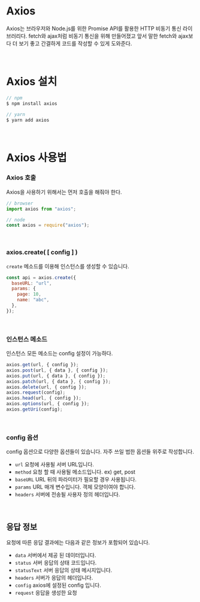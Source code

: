 # Axios

Axios는 브라우저와 Node.js를 위한 Promise API를 활용한 HTTP 비동기 통신 라이브러리다. fetch와 ajax처럼 비동기 통신을 위해 만들어졌고 앞서 말한 fetch와 ajax보다 더 보기 좋고 간결하게 코드를 작성할 수 있게 도와준다.

<br />
 
# Axios 설치

```jsx
// npm
$ npm install axios

// yarn
$ yarn add axios
```

<br />
 
# Axios 사용법

### Axios 호출

Axios을 사용하기 위해서는 먼저 호출을 해줘야 한다.

```jsx
// browser
import axios from "axios";

// node
const axios = require("axios");
```

<br />
 
### axios.create( [ config ] )

`create` 메소드를 이용해 인스턴스를 생성할 수 있습니다.

```jsx
const api = axios.create({
  baseURL: "url",
  params: {
    page: 10,
    name: "abc",
  },
});
```

<br />
 
### 인스턴스 메소드

인스턴스 모든 메소드는 config 설정이 가능하다.

```jsx
axios.get(url, { config });
axios.post(url, { data }, { config });
axios.put(url, { data }, { config });
axios.patch(url, { data }, { config });
axios.delete(url, { config });
axios.request(config);
axios.head(url, { config });
axios.options(url, { config });
axios.getUri(config);
```

<br />
 
### config 옵션

config 옵션으로 다양한 옵션들이 있습니다. 자주 쓰일 법한 옵션들 위주로 작성합니다.

- `url` 요청에 사용될 서버 URL입니다.
- `method` 요청 할 때 사용될 메소드입니다. ex) get, post
- `baseURL` URL 뒤의 파라미터가 필요할 경우 사용됩니다.
- `params` URL 매개 변수입니다. 객체 모양이여야 합니다.
- `headers` 서버에 전송될 사용자 정의 헤더입니다.

<br />
 
## 응답 정보

요청에 따른 응답 결과에는 다음과 같은 정보가 포함되어 있습니다.

- `data` 서버에서 제공 된 데이터입니다.
- `status` 서버 응답의 상태 코드입니다.
- `statusText` 서버 응답의 상태 메시지입니다.
- `headers` 서버가 응답의 헤더입니다.
- `config` axios에 설정된 config 입니다.
- `request` 응답을 생성한 요청

